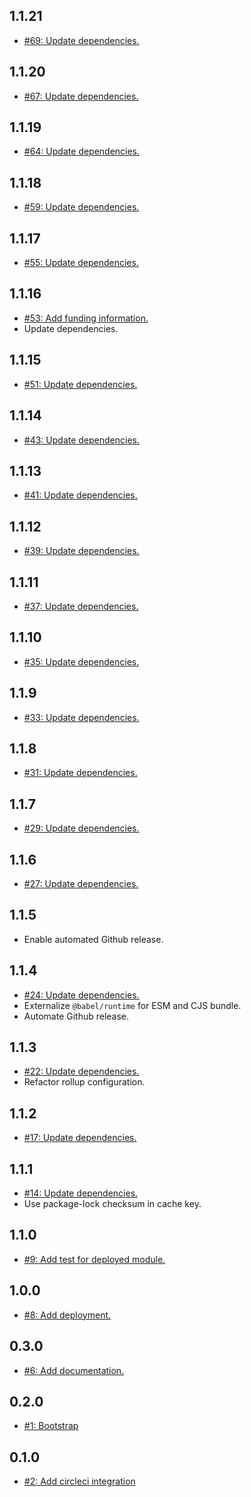 ## 1.1.21
* [#69: Update dependencies.](https://github.com/haensl/google-optimize-service/issues/69)

## 1.1.20
* [#67: Update dependencies.](https://github.com/haensl/google-optimize-service/issues/67)

## 1.1.19
* [#64: Update dependencies.](https://github.com/haensl/google-optimize-service/issues/64)

## 1.1.18
* [#59: Update dependencies.](https://github.com/haensl/google-optimize-service/issues/59)

## 1.1.17
* [#55: Update dependencies.](https://github.com/haensl/google-optimize-service/issues/55)

## 1.1.16
* [#53: Add funding information.](https://github.com/haensl/google-optimize-service/issues/53)
* Update dependencies.

## 1.1.15
* [#51: Update dependencies.](https://github.com/haensl/google-optimize-service/issues/51)

## 1.1.14
* [#43: Update dependencies.](https://github.com/haensl/google-optimize-service/issues/43)

## 1.1.13
* [#41: Update dependencies.](https://github.com/haensl/google-optimize-service/issues/41)

## 1.1.12
* [#39: Update dependencies.](https://github.com/haensl/google-optimize-service/issues/39)

## 1.1.11
* [#37: Update dependencies.](https://github.com/haensl/google-optimize-service/issues/37)

## 1.1.10
* [#35: Update dependencies.](https://github.com/haensl/google-optimize-service/issues/35)

## 1.1.9
* [#33: Update dependencies.](https://github.com/haensl/google-optimize-service/issues/33)

## 1.1.8
* [#31: Update dependencies.](https://github.com/haensl/google-optimize-service/issues/31)

## 1.1.7
* [#29: Update dependencies.](https://github.com/haensl/google-optimize-service/issues/29)

## 1.1.6
* [#27: Update dependencies.](https://github.com/haensl/google-optimize-service/issues/27)

## 1.1.5
* Enable automated Github release.

## 1.1.4
* [#24: Update dependencies.](https://github.com/haensl/google-optimize-service/issues/24)
* Externalize `@babel/runtime` for ESM and CJS bundle.
* Automate Github release.

## 1.1.3
* [#22: Update dependencies.](https://github.com/haensl/google-optimize-service/issues/22)
* Refactor rollup configuration.

## 1.1.2
* [#17: Update dependencies.](https://github.com/haensl/google-optimize-service/issues/17)

## 1.1.1
* [#14: Update dependencies.](https://github.com/haensl/google-optimize-service/issues/14)
* Use package-lock checksum in cache key.

## 1.1.0
* [#9: Add test for deployed module.](https://github.com/haensl/google-optimize-service/issues/9)

## 1.0.0
* [#8: Add deployment.](https://github.com/haensl/google-optimize-service/issues/8)

## 0.3.0
* [#6: Add documentation.](https://github.com/haensl/google-optimize-service/issues/6)

## 0.2.0
* [#1: Bootstrap](https://github.com/haensl/google-optimize-service/issues/1)

## 0.1.0
* [#2: Add circleci integration](https://github.com/haensl/google-optimize-service/issues/2)
